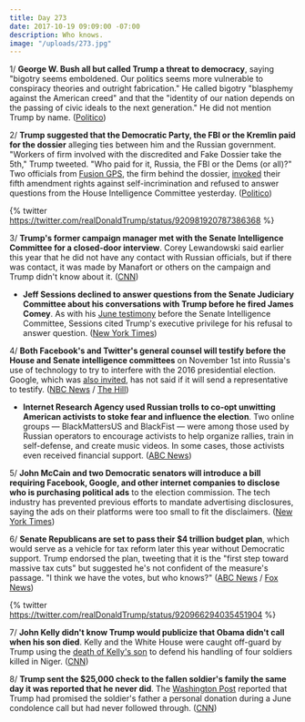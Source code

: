```yaml
---
title: Day 273
date: 2017-10-19 09:09:00 -07:00
description: Who knows.
image: "/uploads/273.jpg"
---
```


1/ **George W. Bush all but called Trump a threat to democracy**, saying "bigotry seems emboldened. Our politics seems more vulnerable to conspiracy theories and outright fabrication." He called bigotry "blasphemy against the American creed" and that the "identity of our nation depends on the passing of civic ideals to the next generation." He did not mention Trump by name. ([Politico](http://www.politico.com/story/2017/10/19/george-w-bush-trumpism-243945))

2/ **Trump suggested that the Democratic Party, the FBI or the Kremlin paid for the dossier** alleging ties between him and the Russian government. "Workers of firm involved with the discredited and Fake Dossier take the 5th," Trump tweeted. "Who paid for it, Russia, the FBI or the Dems (or all)?" Two officials from [Fusion GPS](https://whatthefuckjusthappenedtoday.com/2017/10/16/day-270/#10-the-firm-behind-the-trump-dossier), the firm behind the dossier, [invoked](https://www.bloomberg.com/news/articles/2017-10-18/executives-of-firm-tied-to-trump-dossier-won-t-answer-queries) their fifth amendment rights against self-incrimination and refused to answer questions from the House Intelligence Committee yesterday. ([Politico](http://www.politico.com/story/2017/10/19/trump-who-paid-for-dossier-243938))

{% twitter https://twitter.com/realDonaldTrump/status/920981920787386368 %}

3/ **Trump's former campaign manager met with the Senate Intelligence Committee for a closed-door interview**. Corey Lewandowski said earlier this year that he did not have any contact with Russian officials, but if there was contact, it was made by Manafort or others on the campaign and Trump didn't know about it. ([CNN](http://www.cnn.com/2017/10/18/politics/corey-lewandowski-interviews-senate-intelligence/index.html))

* **Jeff Sessions declined to answer questions from the Senate Judiciary Committee about his conversations with Trump before he fired James Comey**. As with his [June testimony](https://whatthefuckjusthappenedtoday.com/2017/06/13/Day-145/#6-jeff-sessions-declined-to-answer-q) before the Senate Intelligence Committee, Sessions cited Trump's executive privilege for his refusal to answer question. ([New York Times](https://www.nytimes.com/2017/10/18/us/politics/sessions-senate-judiciary-committee-hearing.html))

4/ **Both Facebook's and Twitter's general counsel will testify before the House and Senate intelligence committees** on November 1st into Russia's use of technology to try to interfere with the 2016 presidential election. Google, which was [also invited](https://whatthefuckjusthappenedtoday.com/2017/09/28/day-252/#5-the-senate-intelligence-committee), has not said if it will send a representative to testify. ([NBC News](https://www.nbcnews.com/politics/congress/facebook-s-general-counsel-testify-congress-russia-probe-n812161) / [The Hill](http://thehill.com/policy/technology/356219-top-twitter-lawyer-to-testify-in-congressional-russia-probe))

* **Internet Research Agency used Russian trolls to co-opt unwitting American activists to stoke fear and influence the election**. Two online groups — BlackMattersUS and BlackFist — were among those used by Russian operators to encourage activists to help organize rallies, train in self-defense, and create music videos. In some cases, those activists even received financial support. ([ABC News](http://abcnews.go.com/Politics/russian-internet-trolls-sought-opt-unwitting-american-activists/story?id=50570832))

5/ **John McCain and two Democratic senators will introduce a bill requiring Facebook, Google, and other internet companies to disclose who is purchasing political ads** to the election commission. The tech industry has prevented previous efforts to mandate advertising disclosures, saying the ads on their platforms were too small to fit the disclaimers. ([New York Times](https://www.nytimes.com/2017/10/19/us/politics/facebook-google-russia-meddling-disclosure.html))

6/ **Senate Republicans are set to pass their $4 trillion budget plan**, which would serve as a vehicle for tax reform later this year without Democratic support. Trump endorsed the plan, tweeting that it is the "first step toward massive tax cuts" but suggested he's not confident of the measure's passage. "I think we have the votes, but who knows?" ([ABC News](http://abcnews.go.com/Politics/wireStory/senate-republicans-cruise-passage-budget-plan-50580737) / [Fox News](http://www.foxnews.com/politics/2017/10/19/senate-republicans-taking-first-big-step-toward-tax-overhaul.html))

{% twitter https://twitter.com/realDonaldTrump/status/920966294035451904 %}

7/ **John Kelly didn't know Trump would publicize that Obama didn't call when his son died**. Kelly and the White House were caught off-guard by Trump using the [death of Kelly's son](https://whatthefuckjusthappenedtoday.com/2017/10/17/day-271/#4-trump-told-reporters-to-ask-john-k) to defend his handling of four soldiers killed in Niger. ([CNN](http://www.cnn.com/2017/10/18/politics/donald-trump-john-kelly-obama-phone-call/))

8/ **Trump sent the $25,000 check to the fallen soldier's family the same day it was reported that he never did**. The [Washington Post](https://whatthefuckjusthappenedtoday.com/2017/10/18/day-272/#3-trump-offered-a-grieving-military) reported that Trump had promised the soldier's father a personal donation during a June condolence call but had never followed through. ([CNN](http://www.cnn.com/2017/10/18/politics/donald-trump-personal-check-soldier/))